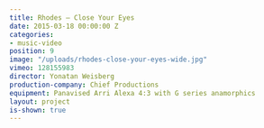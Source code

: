 ```yaml
---
title: Rhodes — Close Your Eyes
date: 2015-03-18 00:00:00 Z
categories:
- music-video
position: 9
image: "/uploads/rhodes-close-your-eyes-wide.jpg"
vimeo: 128155983
director: Yonatan Weisberg
production-company: Chief Productions
equipment: Panavised Arri Alexa 4:3 with G series anamorphics
layout: project
is-shown: true
---
```


